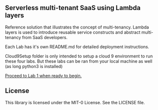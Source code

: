 ## Serverless multi-tenant SaaS using Lambda layers

Reference solution that illustrates the concept of multi-tenancy. Lambda layers is used to introduce reusable service constructs and abstract multi-tenancy from SaaS developers.

Each Lab has it's own README.md for detailed deployment instructions.

Cloud9Setup folder is only intended to setup a cloud 9 environment to run these four labs. But these labs can be ran from your local machine as well (as long python3 is installed)

[Proceed to Lab 1 when ready to begin.](../tree/master/Lab1/README.md)

## License

This library is licensed under the MIT-0 License. See the LICENSE file.